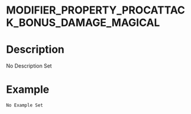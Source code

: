 # MODIFIER_PROPERTY_PROCATTACK_BONUS_DAMAGE_MAGICAL
# Description
No Description Set
# Example
```No Example Set```